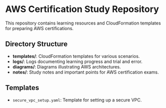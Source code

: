 # AWS Certification Study Repository

This repository contains learning resources and CloudFormation templates for preparing AWS certifications.

## Directory Structure
- **templates/**: CloudFormation templates for various scenarios.
- **logs/**: Logs documenting learning progress and trial and error.
- **diagrams/**: Diagrams illustrating AWS architectures.
- **notes/**: Study notes and important points for AWS certification exams.

## Templates
- `secure_vpc_setup.yaml`: Template for setting up a secure VPC.
